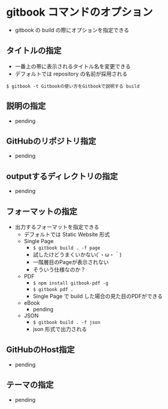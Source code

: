 # gitbook コマンドのオプション

- gitbook の build の際にオプションを指定できる

## タイトルの指定

- 一番上の帯に表示されるタイトル名を変更できる
- デフォルトでは repository の名前が採用される

` $ gitbook -t Gitbookの使い方をGitbookで説明する build `

## 説明の指定

- pending

## GitHubのリポジトリ指定

- pending

## outputするディレクトリの指定

- pending

## フォーマットの指定

- 出力するフォーマットを指定できる
  - デフォルトでは Static Website 形式
  - Single Page
    - `$ gitbook build . -f page`
    - 試したけどうまくいかない(´・ω・｀)
    - 一階層目のPageが表示されない
    - そういう仕様なのか？
  - PDF
    - `$ npm install gitbook-pdf -g `
    - `$ gitbook pdf .`
    - Single Page で build した場合の見た目のPDFができる
  - eBook
    - pending
  - JSON
    - `$ gitbook build . -f json`
    - json 形式で出力される

## GitHubのHost指定

  - pending

## テーマの指定

  - pending
